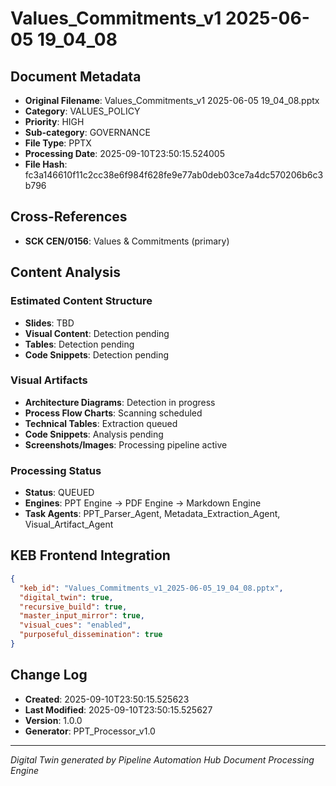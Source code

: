 # Values_Commitments_v1 2025-06-05 19_04_08

## Document Metadata
- **Original Filename**: Values_Commitments_v1 2025-06-05 19_04_08.pptx
- **Category**: VALUES_POLICY
- **Priority**: HIGH
- **Sub-category**: GOVERNANCE
- **File Type**: PPTX
- **Processing Date**: 2025-09-10T23:50:15.524005
- **File Hash**: fc3a146610f11c2cc38e6f984f628fe9e77ab0deb03ce7a4dc570206b6c3b796

## Cross-References
- **SCK CEN/0156**: Values & Commitments (primary)

## Content Analysis
### Estimated Content Structure
- **Slides**: TBD
- **Visual Content**: Detection pending
- **Tables**: Detection pending
- **Code Snippets**: Detection pending

### Visual Artifacts
- **Architecture Diagrams**: Detection in progress
- **Process Flow Charts**: Scanning scheduled  
- **Technical Tables**: Extraction queued
- **Code Snippets**: Analysis pending
- **Screenshots/Images**: Processing pipeline active

### Processing Status
- **Status**: QUEUED
- **Engines**: PPT Engine → PDF Engine → Markdown Engine
- **Task Agents**: PPT_Parser_Agent, Metadata_Extraction_Agent, Visual_Artifact_Agent

## KEB Frontend Integration
```json
{
  "keb_id": "Values_Commitments_v1_2025-06-05_19_04_08.pptx",
  "digital_twin": true,
  "recursive_build": true,
  "master_input_mirror": true,
  "visual_cues": "enabled",
  "purposeful_dissemination": true
}
```

## Change Log
- **Created**: 2025-09-10T23:50:15.525623
- **Last Modified**: 2025-09-10T23:50:15.525627
- **Version**: 1.0.0
- **Generator**: PPT_Processor_v1.0

---
*Digital Twin generated by Pipeline Automation Hub Document Processing Engine*
